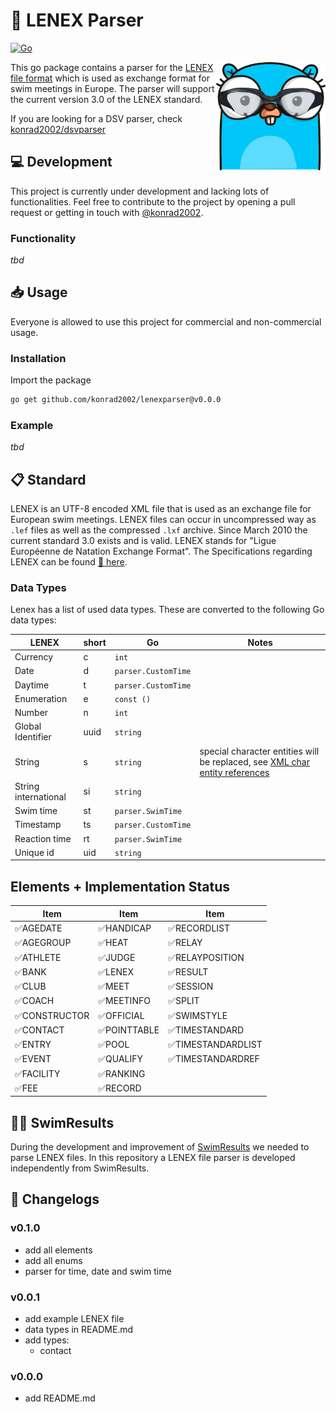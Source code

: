 # 📝 LENEX Parser

[![Go](https://github.com/konrad2002/lenexparser/actions/workflows/go.yml/badge.svg)](https://github.com/konrad2002/lenexparser/actions/workflows/go.yml)

<img src="lenexparser.png" align="right" alt="dsvparser logo" width="175">

This go package contains a parser for the [LENEX file format](https://www.wikiwand.com/de/Lenex) which is used as exchange format for swim meetings in Europe. The parser will support the current version 3.0 of the LENEX standard.

If you are looking for a DSV parser, check [konrad2002/dsvparser](https://github.com/konrad2002/dsvparser)

## 💻 Development

This project is currently under development and lacking lots of functionalities.
Feel free to contribute to the project by opening a pull request or getting in touch with [@konrad2002](https://weiss-konrad.de).

### Functionality

*tbd*

## 📥 Usage

Everyone is allowed to use this project for commercial and non-commercial usage.

### Installation

Import the package

```sh
go get github.com/konrad2002/lenexparser@v0.0.0
```

### Example

*tbd*

## 📋 Standard

LENEX is an UTF-8 encoded XML file that is used as an exchange file for European swim meetings. LENEX files can occur in uncompressed way as `.lef` files as well as the compressed `.lxf` archive. Since March 2010 the current standard 3.0 exists and is valid. LENEX stands for "Ligue Européenne de Natation Exchange Format". The Specifications regarding LENEX can be found [🔗 here](https://wiki.swimrankings.net/index.php/swimrankings:Lenex).

### Data Types

Lenex has a list of used data types. These are converted to the following Go data types:

| LENEX                | short | Go                  | Notes                                                                                                                                            |
|----------------------|-------|---------------------|--------------------------------------------------------------------------------------------------------------------------------------------------|
| Currency             | c     | `int`               |                                                                                                                                                  |
| Date                 | d     | `parser.CustomTime` |                                                                                                                                                  |
| Daytime              | t     | `parser.CustomTime` |                                                                                                                                                  |
| Enumeration          | e     | `const ()`          |                                                                                                                                                  |
| Number               | n     | `int`               |                                                                                                                                                  |
| Global Identifier    | uuid  | `string`            |                                                                                                                                                  |
| String               | s     | `string`            | special character entities will be replaced, see [XML char entity references](https://www.wikiwand.com/en/XML_entity?mobile-app=true&theme=dark) |
| String international | si    | `string`            |                                                                                                                                                  |
| Swim time            | st    | `parser.SwimTime`   |                                                                                                                                                  |
| Timestamp            | ts    | `parser.CustomTime` |                                                                                                                                                  |
| Reaction time        | rt    | `parser.SwimTime`   |                                                                                                                                                  |
| Unique id            | uid   | `string`            |                                                                                                                                                  |

## Elements + Implementation Status

| Item           | Item        | Item                 |
|----------------|-------------|----------------------|
| ✅AGEDATE       | ✅HANDICAP   | ✅RECORDLIST          |
| ✅AGEGROUP      | ✅HEAT       | ✅RELAY               |
| ✅ATHLETE       | ✅JUDGE      | ✅RELAYPOSITION       |
| ✅BANK          | ✅LENEX      | ✅RESULT              |
| ✅CLUB          | ✅MEET       | ✅SESSION             |
| ✅COACH         | ✅MEETINFO   | ✅SPLIT               |
| ✅CONSTRUCTOR   | ✅OFFICIAL   | ✅SWIMSTYLE           |
| ✅CONTACT       | ✅POINTTABLE | ✅TIMESTANDARD        |
| ✅ENTRY         | ✅POOL       | ✅TIMESTANDARDLIST    |
| ✅EVENT         | ✅QUALIFY    | ✅TIMESTANDARDREF     |
| ✅FACILITY      | ✅RANKING    |                      |
| ✅FEE           | ✅RECORD     |                      |



## 🏊‍♀️ SwimResults

During the development and improvement of [SwimResults](https://swimresults.de) we needed to parse LENEX files. In this repository a LENEX file parser is developed independently from SwimResults.

## 📄 Changelogs

### v0.1.0

- add all elements
- add all enums
- parser for time, date and swim time

### v0.0.1

- add example LENEX file
- data types in README.md
- add types:
  - contact

### v0.0.0

- add README.md
